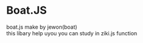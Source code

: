 Boat.JS
=============
boat.js make by jewon(boat)<br>
this libary help uyou
you can study in ziki.js function
